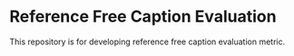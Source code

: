 # Reference Free Caption Evaluation
This repository is for developing reference free caption evaluation metric.

